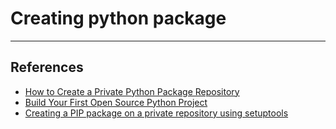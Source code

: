 # Creating python package

---

## References

- [How to Create a Private Python Package Repository](https://www.linode.com/docs/guides/how-to-create-a-private-python-package-repository/)
- [Build Your First Open Source Python Project](https://towardsdatascience.com/build-your-first-open-source-python-project-53471c9942a7)
- [Creating a PIP package on a private repository using setuptools](https://medium.com/@arocketman/creating-a-pip-package-on-a-private-repository-using-setuptools-fff608471e39)
